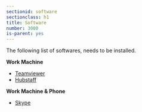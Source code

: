 ```yaml
---
sectionid: software
sectionclass: h1
title: Software
number: 3000
is-parent: yes
---
```


The following list of softwares, needs to be installed.

**Work Machine**

 - [Teamviewer](https://www.teamviewer.com/en/download) 
 - [Hubstaff](https://app.hubstaff.com/download)

**Work Machine & Phone**

  - [Skype](https://www.skype.com/en/download-skype/skype-for-computer/)

